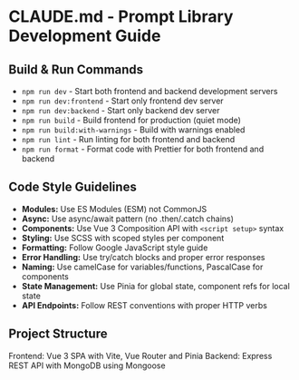 # CLAUDE.md - Prompt Library Development Guide

## Build & Run Commands
- `npm run dev` - Start both frontend and backend development servers
- `npm run dev:frontend` - Start only frontend dev server
- `npm run dev:backend` - Start only backend dev server
- `npm run build` - Build frontend for production (quiet mode)
- `npm run build:with-warnings` - Build with warnings enabled
- `npm run lint` - Run linting for both frontend and backend
- `npm run format` - Format code with Prettier for both frontend and backend

## Code Style Guidelines
- **Modules:** Use ES Modules (ESM) not CommonJS
- **Async:** Use async/await pattern (no .then/.catch chains)
- **Components:** Use Vue 3 Composition API with `<script setup>` syntax
- **Styling:** Use SCSS with scoped styles per component
- **Formatting:** Follow Google JavaScript style guide
- **Error Handling:** Use try/catch blocks and proper error responses
- **Naming:** Use camelCase for variables/functions, PascalCase for components
- **State Management:** Use Pinia for global state, component refs for local state
- **API Endpoints:** Follow REST conventions with proper HTTP verbs

## Project Structure
Frontend: Vue 3 SPA with Vite, Vue Router and Pinia
Backend: Express REST API with MongoDB using Mongoose
